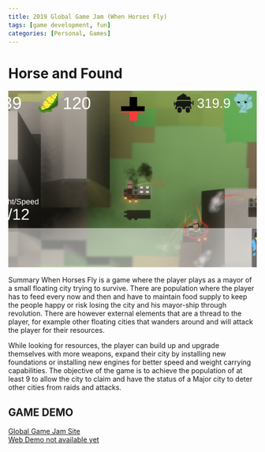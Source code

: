 ```yaml
---
title: 2019 Global Game Jam (When Horses Fly)
tags: [game development, fun]
categories: [Personal, Games]
---
```


# Horse and Found
![](/assets/images/GlobalGameJam2019.png)

Summary When Horses Fly is a game where the player plays as a mayor of a small floating city trying to survive. There are population where the player has to feed every now and then and have to maintain food supply to keep the people happy or risk losing the city and his mayor-ship through revolution. There are however external elements that are a thread to the player, for example other floating cities that wanders around and will attack the player for their resources. 

While looking for resources, the player can build up and upgrade themselves with more weapons, expand their city by installing new foundations or installing new engines for better speed and weight carrying capabilities. The objective of the game is to achieve the population of at least 9 to allow the city to claim and have the status of a Major city to deter other cities from raids and attacks.

## GAME DEMO
<a href="https://v3.globalgamejam.org/2020/games/i-cant-really-remember-what-name-4"> Global Game Jam Site </a>
<br>
<a href="/"> Web Demo not available yet </a>
